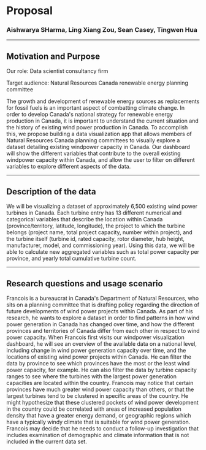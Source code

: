 # Proposal
### Aishwarya SHarma, Ling Xiang Zou, Sean Casey, Tingwen Hua

---

## Motivation and Purpose

Our role: Data scientist consultancy firm

Target audience: Natural Resources Canada renewable energy planning committee

The growth and development of renewable energy sources as replacements for fossil
fuels is an important aspect of combatting climate change. In order to develop
Canada's national strategy for renewable energy production in Canada, it is
important to understand the current situation and the history of existing wind
power production in Canada. To accomplish this, we propose building a data
visualization app that allows members of Natural Resources Canada planning 
committees to visually explore a dataset detailing existing windpower capacity 
in Canada. Our dashboard will show the different variables that contribute to
the overall existing windpower capacity within Canada, and allow the user to 
filter on different variables to explore different aspects of the data.   

---

## Description of the data

We will be visualizing a dataset of approximately 6,500 existing wind power 
turbines in Canada. Each turbine entry has 13 different numerical and categorical 
variables that describe the location within Canada (province/territory, latitude, 
longitude), the project to which the turbine belongs (project name, total project 
capacity, number within project), and the turbine itself (turbine id, rated 
capacity, rotor diameter, hub height, manufacturer, model, and commissioning 
year). Using this data, we will be able to calculate new aggregated variables 
such as total power capacity per province, and yearly total cumulative turbine 
count. 

---

## Research questions and usage scenario

Francois is a bureaucrat in Canada's Department of Natural Resources, who sits 
on a planning committee that is drafting policy regarding the direction of 
future developments of wind power projects within Canada. As part of his 
research, he wants to explore a dataset in order to find patterns in how wind 
power generation in Canada has changed over time, and how the different 
provinces and territories of Canada differ from each other in respect to wind 
power capacity. When Francois first visits our windpower visualization 
dashboard, he will see an overview of the available data on a national level,
including change in wind power generation capacity over time, and the locations
of existing wind power projects within Canada. He can filter the data by 
province to see which provinces have the most or the least wind power capacity,
for example. He can also filter the data by turbine capacity ranges to see where
the turbines with the largest power generation capacities are located within
the country. Francois may notice that certain provinces have much greater wind
power capacity than others, or that the largest turbines tend to be clustered in
specific areas of the country. He might hypothesize that these clustered pockets
of wind power development in the country could be correlated with areas of 
increased population density that have a greater energy demand, or geographic 
regions which have a typically windy climate that is suitable for wind power 
generation. Francois may decide that he needs to conduct a follow-up 
investigation that includes examination of demographic and climate information 
that is not included in the current data set. 